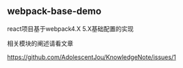 ## webpack-base-demo
react项目基于webpack4.X 5.X基础配置的实现

相关模块的阐述请看文章

https://github.com/AdolescentJou/KnowledgeNote/issues/1
